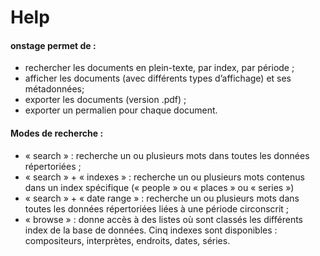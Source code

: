 # Help
#### onstage permet de :

* rechercher les documents en plein-texte, par index, par période ;
* afficher les documents (avec différents types d’affichage) et ses métadonnées;
* exporter les documents (version .pdf) ;
* exporter un permalien pour chaque document.

#### Modes de recherche :

* « search » : recherche un ou plusieurs mots dans toutes les données répertoriées ;
* « search » + « indexes » : recherche un ou plusieurs mots contenus dans un index spécifique (« people » ou « places » ou « series »)
* « search » + « date range » : recherche un ou plusieurs mots dans toutes les données répertoriées liées à une période circonscrit ;
* « browse » : donne accès à des listes où sont classés les différents index de la base de données. Cinq indexes sont disponibles : compositeurs, interprètes, endroits, dates, séries.
